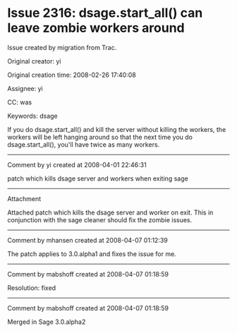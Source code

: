 # Issue 2316: dsage.start_all() can leave zombie workers around

Issue created by migration from Trac.

Original creator: yi

Original creation time: 2008-02-26 17:40:08

Assignee: yi

CC:  was

Keywords: dsage

If you do dsage.start_all() and kill the server without killing the workers, the workers will be left hanging around so that the next time you do dsage.start_all(), you'll have twice as many workers.


---

Comment by yi created at 2008-04-01 22:46:31

patch which kills dsage server and workers when exiting sage


---

Attachment

Attached patch which kills the dsage server and worker on exit. This in conjunction with the sage cleaner should fix the zombie issues.


---

Comment by mhansen created at 2008-04-07 01:12:39

The patch applies to 3.0.alpha1 and fixes the issue for me.


---

Comment by mabshoff created at 2008-04-07 01:18:59

Resolution: fixed


---

Comment by mabshoff created at 2008-04-07 01:18:59

Merged in Sage 3.0.alpha2
